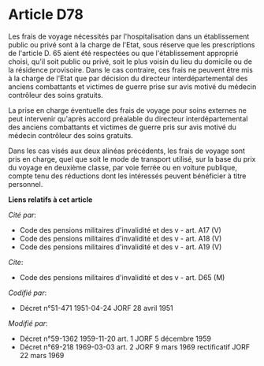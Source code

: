 # Article D78

Les frais de voyage nécessités par l'hospitalisation dans un établissement public ou privé sont à la charge de l'Etat, sous
réserve que les prescriptions de l'article D. 65 aient été respectées ou que l'établissement approprié choisi, qu'il soit
public ou privé, soit le plus voisin du lieu du domicile ou de la résidence provisoire. Dans le cas contraire, ces frais ne
peuvent être mis à la charge de l'Etat que par décision du directeur interdépartemental des anciens combattants et victimes
de guerre prise sur avis motivé du médecin contrôleur des soins gratuits.

La prise en charge éventuelle des frais de voyage pour soins externes ne peut intervenir qu'après accord préalable du
directeur interdépartemental des anciens combattants et victimes de guerre pris sur avis motivé du médecin contrôleur des
soins gratuits.

Dans les cas visés aux deux alinéas précédents, les frais de voyage sont pris en charge, quel que soit le mode de transport
utilisé, sur la base du prix du voyage en deuxième classe, par voie ferrée ou en voiture publique, compte tenu des réductions
dont les intéressés peuvent bénéficier à titre personnel.

**Liens relatifs à cet article**

_Cité par_:

  - Code des pensions militaires d'invalidité et des v - art. A17 (V)
  - Code des pensions militaires d'invalidité et des v - art. A18 (V)
  - Code des pensions militaires d'invalidité et des v - art. A19 (V)

_Cite_:

  - Code des pensions militaires d'invalidité et des v - art. D65 (M)

_Codifié par_:

  - Décret n°51-471 1951-04-24 JORF 28 avril 1951

_Modifié par_:

  - Décret n°59-1362 1959-11-20 art. 1 JORF 5 décembre 1959
  - Décret n°69-218 1969-03-03 art. 2 JORF 9 mars 1969 rectificatif JORF 22 mars 1969
